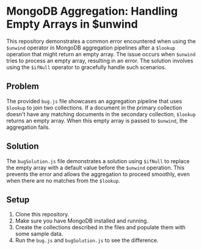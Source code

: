 # MongoDB Aggregation: Handling Empty Arrays in $unwind

This repository demonstrates a common error encountered when using the `$unwind` operator in MongoDB aggregation pipelines after a `$lookup` operation that might return an empty array.  The issue occurs when `$unwind` tries to process an empty array, resulting in an error.  The solution involves using the `$ifNull` operator to gracefully handle such scenarios.

## Problem
The provided `bug.js` file showcases an aggregation pipeline that uses `$lookup` to join two collections. If a document in the primary collection doesn't have any matching documents in the secondary collection, `$lookup` returns an empty array.  When this empty array is passed to `$unwind`, the aggregation fails.

## Solution
The `bugSolution.js` file demonstrates a solution using `$ifNull` to replace the empty array with a default value before the `$unwind` operation. This prevents the error and allows the aggregation to proceed smoothly, even when there are no matches from the `$lookup`.

## Setup
1. Clone this repository.
2. Make sure you have MongoDB installed and running.
3. Create the collections described in the files and populate them with some sample data.
4. Run the `bug.js` and `bugSolution.js` to see the difference.